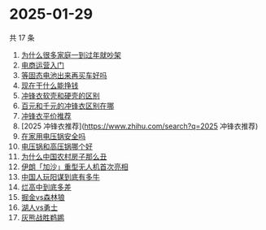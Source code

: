 # 2025-01-29

共 17 条

<!-- BEGIN ZHIHUSEARCH -->
<!-- 最后更新时间 Wed Jan 29 2025 23:11:39 GMT+0800 (China Standard Time) -->
1. [为什么很多家庭一到过年就吵架](https://www.zhihu.com/search?q=为什么很多家庭一到过年就吵架)
1. [电商运营入门](https://www.zhihu.com/search?q=电商运营入门)
1. [等固态电池出来再买车好吗](https://www.zhihu.com/search?q=等固态电池出来再买车好吗)
1. [现在干什么能挣钱](https://www.zhihu.com/search?q=现在干什么能挣钱)
1. [冲锋衣软壳和硬壳的区别](https://www.zhihu.com/search?q=冲锋衣软壳和硬壳的区别)
1. [百元和千元的冲锋衣区别在哪](https://www.zhihu.com/search?q=百元和千元的冲锋衣区别在哪)
1. [冲锋衣平价推荐](https://www.zhihu.com/search?q=冲锋衣平价推荐)
1. [2025 冲锋衣推荐](https://www.zhihu.com/search?q=2025 冲锋衣推荐)
1. [在家用电压锅安全吗](https://www.zhihu.com/search?q=在家用电压锅安全吗)
1. [电压锅和高压锅哪个好](https://www.zhihu.com/search?q=电压锅和高压锅哪个好)
1. [为什么中国农村房子那么丑](https://www.zhihu.com/search?q=为什么中国农村房子那么丑)
1. [伊朗「加沙」重型无人机首次亮相](https://www.zhihu.com/search?q=伊朗「加沙」重型无人机首次亮相)
1. [中国人玩阳谋到底有多牛](https://www.zhihu.com/search?q=中国人玩阳谋到底有多牛)
1. [烂高中到底多差](https://www.zhihu.com/search?q=烂高中到底多差)
1. [掘金vs森林狼](https://www.zhihu.com/search?q=掘金vs森林狼)
1. [湖人vs勇士](https://www.zhihu.com/search?q=湖人vs勇士)
1. [灰熊战胜鹈鹕](https://www.zhihu.com/search?q=灰熊战胜鹈鹕)
<!-- END ZHIHUSEARCH -->
